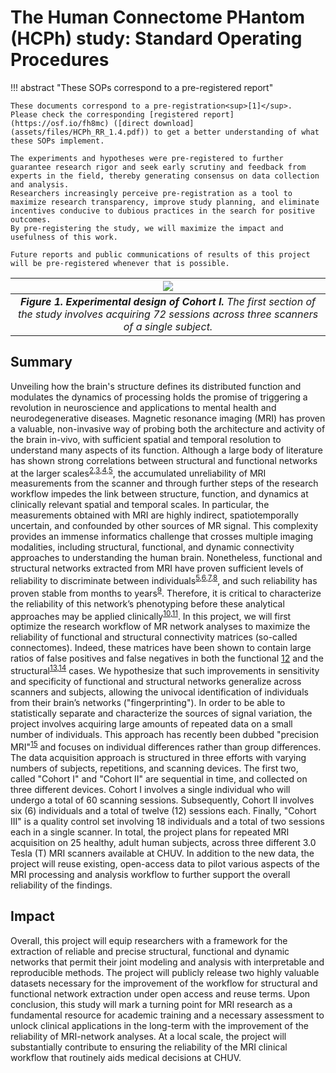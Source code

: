 # The Human Connectome PHantom (HCPh) study: Standard Operating Procedures

!!! abstract "These SOPs correspond to a pre-registered report"

    These documents correspond to a pre-registration<sup>[1]</sup>.
    Please check the corresponding [registered report](https://osf.io/fh8mc) ([direct download](assets/files/HCPh_RR_1.4.pdf)) to get a better understanding of what these SOPs implement.

    The experiments and hypotheses were pre-registered to further guarantee research rigor and seek early scrutiny and feedback from experts in the field, thereby generating consensus on data collection and analysis.
    Researchers increasingly perceive pre-registration as a tool to maximize research transparency, improve study planning, and eliminate incentives conducive to dubious practices in the search for positive outcomes.
    By pre-registering the study, we will maximize the impact and usefulness of this work.

    Future reports and public communications of results of this project will be pre-registered whenever that is possible.

| ![](assets/images/cohort1.png) |
|:--:|
| ***Figure 1. Experimental design of Cohort I.*** *The first section of the study involves acquiring 72 sessions across three scanners of a single subject.* |

## Summary

Unveiling how the brain's structure defines its distributed function and modulates the dynamics of processing holds the promise of triggering a revolution in neuroscience and applications to mental health and neurodegenerative diseases.
Magnetic resonance imaging (MRI) has proven a valuable, non-invasive way of probing both the architecture and activity of the brain in-vivo, with sufficient spatial and temporal resolution to understand many aspects of its function.
Although a large body of literature has shown strong correlations between structural and functional networks at the larger scales<sup>[2],[3],[4],[5]</sup>, the accumulated unreliability of MRI measurements from the scanner and through further steps of the research workflow impedes the link between structure, function, and dynamics at clinically relevant spatial and temporal scales.
In particular, the measurements obtained with MRI are highly indirect, spatiotemporally uncertain, and confounded by other sources of MR signal.
This complexity provides an immense informatics challenge that crosses multiple imaging modalities, including structural, functional, and dynamic connectivity approaches to understanding the human brain.
Nonetheless, functional and structural networks extracted from MRI have proven sufficient levels of reliability to discriminate between individuals<sup>[5],[6],[7],[8]</sup>, and such reliability has proven stable from months to years<sup>[9]</sup>.
Therefore, it is critical to characterize the reliability of this network’s phenotyping before these analytical approaches may be applied clinically<sup>[10],[11]</sup>.
In this project, we will first optimize the research workflow of MR network analyses to maximize the reliability of functional and structural connectivity matrices (so-called connectomes).
Indeed, these matrices have been shown to contain large ratios of false positives and false negatives in both the functional [12] and the structural<sup>[13],[14]</sup> cases.
 We hypothesize that such improvements in sensitivity and specificity of functional and structural networks generalize across scanners and subjects, allowing the univocal identification of individuals from their brain’s networks ("fingerprinting").
In order to be able to statistically separate and characterize the sources of signal variation, the project involves acquiring large amounts of repeated data on a small number of individuals.
This approach has recently been dubbed "precision MRI"<sup>[15]</sup> and focuses on individual differences rather than group differences.
The data acquisition approach is structured in three efforts with varying numbers of subjects, repetitions, and scanning devices.
The first two, called "Cohort I" and "Cohort II" are sequential in time, and collected on three different devices.
Cohort I involves a single individual who will undergo a total of 60 scanning sessions.
Subsequently, Cohort II involves six (6) individuals and a total of twelve (12) sessions each.
Finally, "Cohort III" is a quality control set involving 18 individuals and a total of two sessions each in a single scanner.
In total, the project plans for repeated MRI acquisition on 25 healthy, adult human subjects, across three different 3.0 Tesla (T) MRI scanners available at CHUV.
In addition to the new data, the project will reuse existing, open-access data to pilot various aspects of the MRI processing and analysis workflow to further support the overall reliability of the findings.

## Impact

Overall, this project will equip researchers with a framework for the extraction of reliable and precise structural, functional and dynamic networks that permit their joint modeling and analysis with interpretable and reproducible methods.
The project will publicly release two highly valuable datasets necessary for the improvement of the workflow for structural and functional network extraction under open access and reuse terms.
Upon conclusion, this study will mark a turning point for MRI research as a fundamental resource for academic training and a necessary assessment to unlock clinical applications in the long-term with the improvement of the reliability of MRI-network analyses.
At a local scale, the project will substantially contribute to ensuring the reliability of the MRI clinical workflow that routinely aids medical decisions at CHUV.


[1]: https://doi.org/10.17605/OSF.IO/VAMQ6 "C. Provins et al., Reliability characterization of MRI measurements for analyses of brain networks on a single human, OSF-Standard Pre-Data Collection Registration, 2023, doi:10.17605/OSF.IO/VAMQ6."

[2]: https://doi.org/10.1016/j.jneumeth.2010.01.014 "P. Hagmann et al., MR connectomics: Principles and challenges., J. Neurosci. Methods 194(1):34–45, 2010, doi:10.1016/j.jneumeth.2010.01.014."

[3]: https://doi.org/10.1073/pnas.0811168106 "C. J. Honey et al., Predicting human resting-state functional connectivity from structural connectivity., PNAS 106(6):2035–40, 2009, doi:10.1073/pnas.0811168106."

[4]: https://doi.org/10.1073/pnas.1219562110 "A. M. Hermundstad et al., Structural foundations of resting-state and task-based functional connectivity in the human brain, PNAS 110(15):6169–6174, 2013, doi:10.1073/pnas.1219562110."

[5]: https://doi.org/10.1038/s41467-018-04614-w "G. Rosenthal et al., Mapping higher-order relations between brain structure and function with embedded vector representations of connectomes, Nat. Comm. 9(1):2178, 2018, doi:10.1038/s41467-018-04614-w."

[6]: https://doi.org/10.1371/journal.pbio.0060159 "P. Hagmann et al., Mapping the structural core of human cerebral cortex, PLoS Biol. 6(7):e159, 2008, doi:10.1371/journal.pbio.0060159."

[7]: https://doi.org/10.1038/nn.4135 "E. S. Finn et al., Functional connectome fingerprinting: identifying individuals using patterns of brain connectivity, Nat. Neurosci. 18(11):1664–1671, 2015, doi:10.1038/nn.4135."

[8]: https://doi.org/10.1038/s41598-018-25089-1 "E. Amico and J. Goñi, The quest for identifiability in human functional connectomes*, Sci. Rep. 8(1):8254, 2018, doi:10.1038/s41598-018-25089-1."

[9]: https://doi.org/10.1016/j.neuroimage.2019.02.002 "C. Horien et al., The individual functional connectome is unique and stable over months to years, NeuroImage 189:676–687, 2019, doi:10.1016/j.neuroimage.2019.02.002."

[10]: https://doi.org/10.1038/s41562-019-0655-x "X.-N. Zuo et al., Harnessing reliability for neuroscience research, Nat. Hum. Behav. 3(8):8, 2019, doi:10.1038/s41562-019-0655-x."

[11]: https://doi.org/10.1001/jamapsychiatry.2020.4272 "M. P. Milham, J. Vogelstein, and T. Xu, Removing the Reliability Bottleneck in Functional Magnetic Resonance Imaging Research to Achieve Clinical Utility, JAMA Psychiatry 78(6):587–588, 2021, doi:10.1001/jamapsychiatry.2020.4272."

[12]: https://doi.org/10.1016/j.neuroimage.2011.10.018 "J. D. Power et al., Spurious but systematic correlations in functional connectivity MRI networks arise from subject motion, NeuroImage 59(3):2142–2154, 2012, doi:10.1016/j.neuroimage.2011.10.018."

[13]: https://doi.org/10.1016/j.neuroimage.2016.06.035 "A. Zalesky et al., Connectome sensitivity or specificity: which is more important?, NeuroImage 142:407–420, 2016, doi:10.1016/j.neuroimage.2016.06.035."

[14]: https://doi.org/10.1038/s41467-017-01285-x "K. H. Maier-Hein et al., The challenge of mapping the human connectome based on diffusion tractography, Nat. Comm. 8(1):1349, 2017, doi:10.1038/s41467-017-01285-x."

[15]: https://doi.org/10.1016/j.neuron.2017.07.011 "E. M. Gordon et al., Precision Functional Mapping of Individual Human Brains, Neuron 95(4):791-807.e7, 2017, doi:10.1016/j.neuron.2017.07.011."
